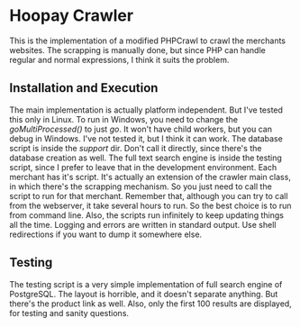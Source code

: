 # Hoopay Crawler
This is the implementation of a modified PHPCrawl to crawl the merchants websites. The scrapping is manually done, but since PHP can handle regular and normal expressions, I think it suits the problem.

## Installation and Execution
The main implementation is actually platform independent. But I've tested this only in Linux. To run in Windows, you need to change the *goMultiProcessed()* to just *go*. It won't have child workers, but you can debug in Windows. I've not tested it, but I think it can work.
The database script is inside the *support* dir. Don't call it directly, since there's the database creation as well. The full text search engine is inside the testing script, since I prefer to leave that in the development environment. 
Each merchant has it's script. It's actually an extension of the crawler main class, in which there's the scrapping mechanism. So you just need to call the script to run for that merchant. Remember that, although you can try to call from the webserver, it take several hours to run. So the best choice is to run from command line. Also, the scripts run infinitely to keep updating things all the time.
Logging and errors are written in standard output. Use shell redirections if you want to dump it somewhere else.

## Testing
The testing script is a very simple implementation of full search engine of PostgreSQL. The layout is horrible, and it doesn't separate anything. But there's the product link as well. Also, only the first 100 results are displayed, for testing and sanity questions.

